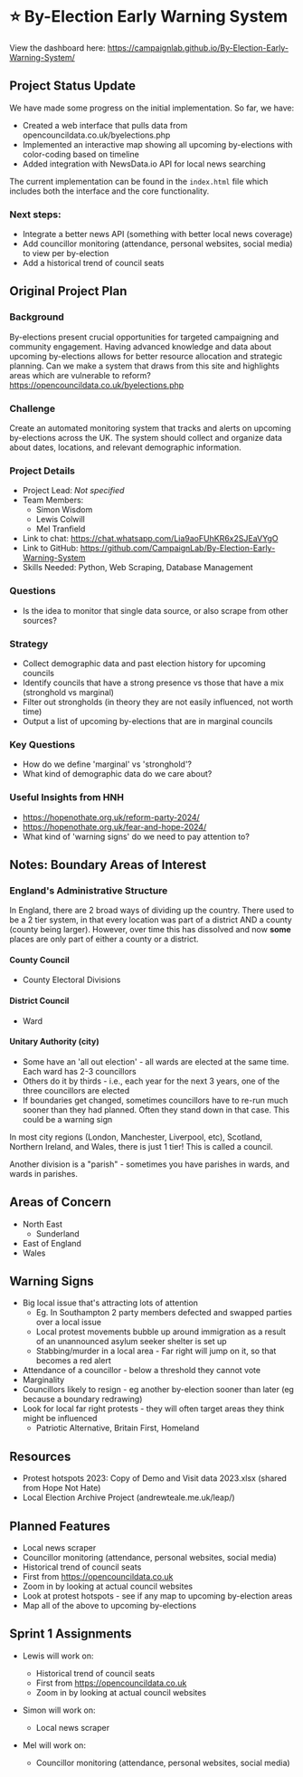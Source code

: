 # ⭐ By-Election Early Warning System

View the dashboard here: https://campaignlab.github.io/By-Election-Early-Warning-System/

## Project Status Update
We have made some progress on the initial implementation. So far, we have:
- Created a web interface that pulls data from opencouncildata.co.uk/byelections.php
- Implemented an interactive map showing all upcoming by-elections with color-coding based on timeline
- Added integration with NewsData.io API for local news searching

The current implementation can be found in the `index.html` file which includes both the interface and the core functionality. 

### Next steps:
- Integrate a better news API (something with better local news coverage)
- Add councillor monitoring (attendance, personal websites, social media) to view per by-election
- Add a historical trend of council seats

## Original Project Plan

### Background
By-elections present crucial opportunities for targeted campaigning and community engagement. Having advanced knowledge and data about upcoming by-elections allows for better resource allocation and strategic planning. Can we make a system that draws from this site and highlights areas which are vulnerable to reform? https://opencouncildata.co.uk/byelections.php 

### Challenge
Create an automated monitoring system that tracks and alerts on upcoming by-elections across the UK. The system should collect and organize data about dates, locations, and relevant demographic information.

### Project Details
* Project Lead: *Not specified*
* Team Members:
  * Simon Wisdom
  * Lewis Colwill
  * Mel Tranfield
* Link to chat: https://chat.whatsapp.com/Lia9aoFUhKR6x2SJEaVYgO
* Link to GitHub: https://github.com/CampaignLab/By-Election-Early-Warning-System
* Skills Needed: Python, Web Scraping, Database Management

### Questions
* Is the idea to monitor that single data source, or also scrape from other sources?

### Strategy
* Collect demographic data and past election history for upcoming councils
* Identify councils that have a strong presence vs those that have a mix (stronghold vs marginal)
* Filter out strongholds (in theory they are not easily influenced, not worth time)
* Output a list of upcoming by-elections that are in marginal councils

### Key Questions
* How do we define 'marginal' vs 'stronghold'?
* What kind of demographic data do we care about?

### Useful Insights from HNH
* https://hopenothate.org.uk/reform-party-2024/
* https://hopenothate.org.uk/fear-and-hope-2024/
* What kind of 'warning signs' do we need to pay attention to?

## Notes: Boundary Areas of Interest

### England's Administrative Structure
In England, there are 2 broad ways of dividing up the country. There used to be a 2 tier system, in that every location was part of a district AND a county (county being larger). However, over time this has dissolved and now **some** places are only part of either a county or a district.

#### County Council
* County Electoral Divisions

#### District Council
* Ward

#### Unitary Authority (city)
* Some have an 'all out election' - all wards are elected at the same time. Each ward has 2-3 councillors
* Others do it by thirds - i.e., each year for the next 3 years, one of the three councillors are elected
* If boundaries get changed, sometimes councillors have to re-run much sooner than they had planned. Often they stand down in that case. This could be a warning sign

In most city regions (London, Manchester, Liverpool, etc), Scotland, Northern Ireland, and Wales, there is just 1 tier! This is called a council.

Another division is a "parish" - sometimes you have parishes in wards, and wards in parishes.

## Areas of Concern
* North East
  * Sunderland
* East of England
* Wales

## Warning Signs
* Big local issue that's attracting lots of attention
  * Eg. In Southampton 2 party members defected and swapped parties over a local issue
  * Local protest movements bubble up around immigration as a result of an unannounced asylum seeker shelter is set up
  * Stabbing/murder in a local area - Far right will jump on it, so that becomes a red alert
* Attendance of a councillor - below a threshold they cannot vote
* Marginality
* Councillors likely to resign - eg another by-election sooner than later (eg because a boundary redrawing)
* Look for local far right protests - they will often target areas they think might be influenced
  * Patriotic Alternative, Britain First, Homeland

## Resources
* Protest hotspots 2023: Copy of Demo and Visit data 2023.xlsx (shared from Hope Not Hate)
* Local Election Archive Project (andrewteale.me.uk/leap/)

## Planned Features
* Local news scraper
* Councillor monitoring (attendance, personal websites, social media)
* Historical trend of council seats 
* First from https://opencouncildata.co.uk 
* Zoom in by looking at actual council websites
* Look at protest hotspots - see if any map to upcoming by-election areas
* Map all of the above to upcoming by-elections

## Sprint 1 Assignments
* Lewis will work on: 
  * Historical trend of council seats 
  * First from https://opencouncildata.co.uk 
  * Zoom in by looking at actual council websites

* Simon will work on:
  * Local news scraper

* Mel will work on:
  * Councillor monitoring (attendance, personal websites, social media)